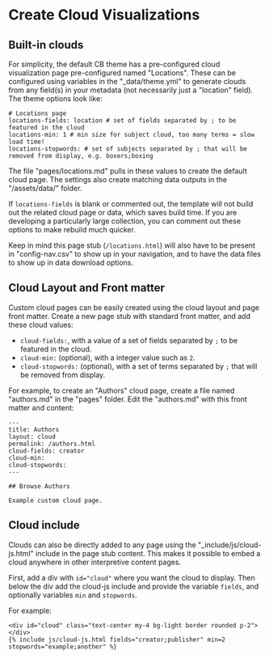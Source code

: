 # Create Cloud Visualizations

## Built-in clouds

For simplicity, the default CB theme has a pre-configured cloud visualization page pre-configured named "Locations".
These can be configured using variables in the "\_data/theme.yml" to generate clouds from any field(s) in your metadata (not necessarily just a "location" field).
The theme options look like:

```
# Locations page
locations-fields: location # set of fields separated by ; to be featured in the cloud
locations-min: 1 # min size for subject cloud, too many terms = slow load time!
locations-stopwords: # set of subjects separated by ; that will be removed from display, e.g. boxers;boxing
```

The file "pages/locations.md" pulls in these values to create the default cloud page.
The settings also create matching data outputs in the "/assets/data/" folder.

If `locations-fields` is blank or commented out, the template will not build out the related cloud page or data, which saves build time.
If you are developing a particularly large collection, you can comment out these options to make rebuild much quicker.

Keep in mind this page stub (`/locations.html`) will also have to be present in "config-nav.csv" to show up in your navigation, and to have the data files to show up in data download options.

## Cloud Layout and Front matter

Custom cloud pages can be easily created using the cloud layout and page front matter.
Create a new page stub with standard front matter, and add these cloud values:

- `cloud-fields:`, with a value of a set of fields separated by `;` to be featured in the cloud.
- `cloud-min:` (optional), with a integer value such as `2`.
- `cloud-stopwords:` (optional), with a set of terms separated by `;` that will be removed from display.

For example, to create an "Authors" cloud page, create a file named "authors.md" in the "pages" folder.
Edit the "authors.md" with this front matter and content:

```
---
title: Authors
layout: cloud
permalink: /authors.html
cloud-fields: creator
cloud-min:
cloud-stopwords:
---

## Browse Authors

Example custom cloud page.
```

## Cloud include

Clouds can also be directly added to any page using the "\_include/js/cloud-js.html" include in the page stub content.
This makes it possible to embed a cloud anywhere in other interpretive content pages.

First, add a div with `id="cloud"` where you want the cloud to display.
Then below the div add the cloud-js include and provide the variable `fields`, and optionally variables `min` and `stopwords`.

For example:

```
<div id="cloud" class="text-center my-4 bg-light border rounded p-2"></div>
{% include js/cloud-js.html fields="creator;publisher" min=2 stopwords="example;another" %}
```
